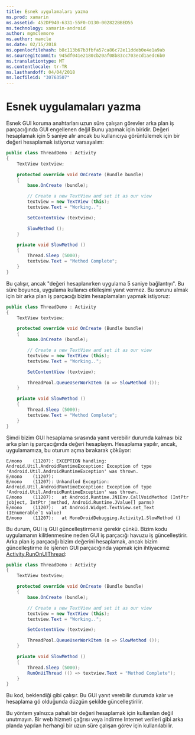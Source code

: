```yaml
---
title: Esnek uygulamaları yazma
ms.prod: xamarin
ms.assetid: 452DF940-6331-55F0-D130-002822BBED55
ms.technology: xamarin-android
author: mgmclemore
ms.author: mamcle
ms.date: 02/15/2018
ms.openlocfilehash: b8c113b67b3fbfa57ca86c72e11ddeb0e4e1a9ab
ms.sourcegitcommit: 945df041e2180cb20af08b83cc703ecd1aedc6b0
ms.translationtype: MT
ms.contentlocale: tr-TR
ms.lasthandoff: 04/04/2018
ms.locfileid: "30763507"
---
```

# <a name="writing-responsive-applications"></a>Esnek uygulamaları yazma

Esnek GUI koruma anahtarları uzun süre çalışan görevler arka plan iş parçacığında GUI engellenen değil Bunu yapmak için biridir. Değeri hesaplamak için 5 saniye alır ancak bu kullanıcıya görüntülemek için bir değeri hesaplamak istiyoruz varsayalım:

```csharp
public class ThreadDemo : Activity
{
    TextView textview;

    protected override void OnCreate (Bundle bundle)
    {
        base.OnCreate (bundle);

        // Create a new TextView and set it as our view
        textview = new TextView (this);
        textview.Text = "Working..";

        SetContentView (textview);

        SlowMethod ();
    }

    private void SlowMethod ()
    {
        Thread.Sleep (5000);
        textview.Text = "Method Complete";
    }
}
```

Bu çalışır, ancak "değeri hesaplanırken uygulama 5 saniye bağlantıyı". Bu süre boyunca, uygulama kullanıcı etkileşimi yanıt vermez. Bu sorunu almak için bir arka plan iş parçacığı bizim hesaplamaları yapmak istiyoruz:

```csharp
public class ThreadDemo : Activity
{
    TextView textview;

    protected override void OnCreate (Bundle bundle)
    {
        base.OnCreate (bundle);

        // Create a new TextView and set it as our view
        textview = new TextView (this);
        textview.Text = "Working..";

        SetContentView (textview);

        ThreadPool.QueueUserWorkItem (o => SlowMethod ());
    }

    private void SlowMethod ()
    {
        Thread.Sleep (5000);
        textview.Text = "Method Complete";
    }
}
```

Şimdi bizim GUI hesaplama sırasında yanıt verebilir durumda kalması biz arka plan iş parçacığında değeri hesaplayın. Hesaplama yapılır, ancak, uygulamamıza, bu oturum açma bırakarak çöküyor:

```shell
E/mono    (11207): EXCEPTION handling: Android.Util.AndroidRuntimeException: Exception of type 'Android.Util.AndroidRuntimeException' was thrown.
E/mono    (11207):
E/mono    (11207): Unhandled Exception: Android.Util.AndroidRuntimeException: Exception of type 'Android.Util.AndroidRuntimeException' was thrown.
E/mono    (11207):   at Android.Runtime.JNIEnv.CallVoidMethod (IntPtr jobject, IntPtr jmethod, Android.Runtime.JValue[] parms)
E/mono    (11207):   at Android.Widget.TextView.set_Text (IEnumerable`1 value)
E/mono    (11207):   at MonoDroidDebugging.Activity1.SlowMethod ()
```

Bu durum, GUI iş GUI güncelleştirmeniz gerekir çünkü. Bizim kodu uygulamanın kilitlenmesine neden GUI iş parçacığı havuzu iş güncelleştirir. Arka plan iş parçacığı bizim değerini hesaplamak, ancak bizim güncelleştirme ile işlenen GUI parçacığında yapmak için ihtiyacımız [Activity.RunOnUIThread](https://developer.xamarin.com/api/member/Android.App.Activity.RunOnUiThread/(System.Action)):

```csharp
public class ThreadDemo : Activity
{
    TextView textview;

    protected override void OnCreate (Bundle bundle)
    {
        base.OnCreate (bundle);

        // Create a new TextView and set it as our view
        textview = new TextView (this);
        textview.Text = "Working..";

        SetContentView (textview);

        ThreadPool.QueueUserWorkItem (o => SlowMethod ());
    }

    private void SlowMethod ()
    {
        Thread.Sleep (5000);
        RunOnUiThread (() => textview.Text = "Method Complete");
    }
}
```

Bu kod, beklendiği gibi çalışır. Bu GUI yanıt verebilir durumda kalır ve hesaplama gö olduğunda düzgün şekilde güncelleştirilir.

Bu yöntem yalnızca pahalı bir değeri hesaplamak için kullanılan değil unutmayın. Bir web hizmeti çağrısı veya indirme Internet verileri gibi arka planda yapılan herhangi bir uzun süre çalışan görev için kullanılabilir.
